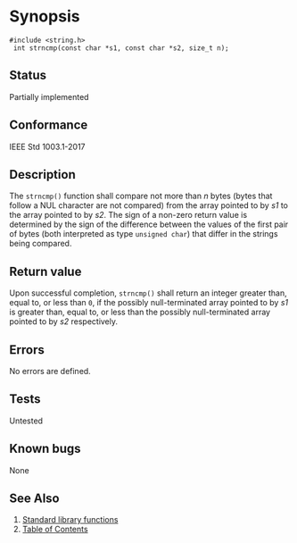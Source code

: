 # Synopsis 
`#include <string.h>`</br>
` int strncmp(const char *s1, const char *s2, size_t n);`</br>

## Status
Partially implemented
## Conformance
IEEE Std 1003.1-2017
## Description


The `strncmp()` function shall compare not more than _n_ bytes (bytes that follow a NUL character are not compared)
from the array pointed to by _s1_ to the array pointed to by _s2_.
The sign of a non-zero return value is determined by the sign of the difference between the values of the first pair of bytes
(both interpreted as type `unsigned char`) that differ in the strings being compared.


## Return value


Upon successful completion, `strncmp()` shall return an integer greater than, equal to, or less than `0`, if the possibly
null-terminated array pointed to by _s1_ is greater than, equal to, or less than the possibly null-terminated array pointed to
by _s2_ respectively.


## Errors


No errors are defined.


## Tests

Untested

## Known bugs

None

## See Also 
1. [Standard library functions](../README.md)
2. [Table of Contents](../../../README.md)

